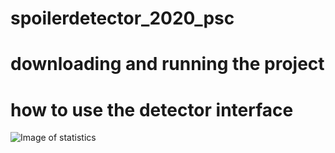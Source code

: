 # spoilerdetector_2020_psc

# downloading and running the project

# how to use the detector interface
![Image of statistics](https://octodex.github.com/images/yaktocat.png)
